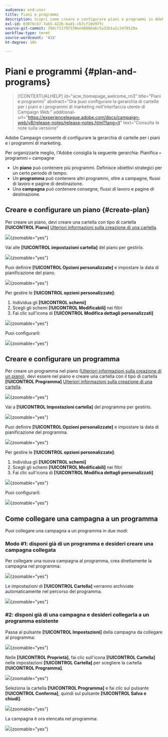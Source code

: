 ```yaml
---
audience: end-user
title: Piani e programmi
description: Scopri come creare e configurare piani e programmi in Adobe Campaign
exl-id: 0307bcb7-7ab5-4226-bad1-cb7cf10e97fc
source-git-commit: 39dcf11797339ee9800da6c5a32b1a1c3470529a
workflow-type: tm+mt
source-wordcount: '415'
ht-degree: 10%

---
```


# Piani e programmi {#plan-and-programs}

>[!CONTEXTUALHELP]
>id="acw_homepage_welcome_rn3"
>title="Piani e programmi"
>abstract="Ora puoi configurare la gerarchia di cartelle per i piani e i programmi di marketing nell’interfaccia utente di Campaign Web."
>additional-url="https://experienceleague.adobe.com/docs/campaign-web/v8/release-notes/release-notes.html?lang=it" text="Consulta le note sulla versione"

Adobe Campaign consente di configurare la gerarchia di cartelle per i piani e i programmi di marketing.

Per organizzarle meglio, l&#39;Adobe consiglia la seguente gerarchia: Pianifica `>` programmi `>` campagne

* Un **piano** può contenere più programmi. Definisce obiettivi strategici per un certo periodo di tempo.
* Un **programma** può contenere altri programmi, oltre a campagne, flussi di lavoro e pagine di destinazione.
* Una **campagna** può contenere consegne, flussi di lavoro e pagine di destinazione.

## Creare e configurare un piano {#create-plan}

Per creare un piano, devi creare una cartella con tipo di cartella **[!UICONTROL Piano]** [Ulteriori informazioni sulla creazione di una cartella](../get-started/work-with-folders.md).

![](assets/plan_create.png){zoomable="yes"}

Vai alle **[!UICONTROL impostazioni cartella]** del piano per gestirlo.

![](assets/plan_settings.png){zoomable="yes"}

Puoi definire **[!UICONTROL Opzioni personalizzate]** e impostare la data di pianificazione del piano.

![](assets/plan_options.png){zoomable="yes"}

Per gestire le **[!UICONTROL opzioni personalizzate]**:

1. Individua gli **[!UICONTROL schemi]**
1. Scegli gli schemi **[!UICONTROL Modificabili]** nei filtri
1. Fai clic sull&#39;icona di **[!UICONTROL Modifica dettagli personalizzati]**

![](assets/plan_edit.png){zoomable="yes"}

Puoi configurarli:

![](assets/plan_customfields.png){zoomable="yes"}

## Creare e configurare un programma

Per creare un programma nel piano ([Ulteriori informazioni sulla creazione di un piano](#create-plan)), devi essere nel piano e creare una cartella con il tipo di cartella **[!UICONTROL Programma]** [Ulteriori informazioni sulla creazione di una cartella](../get-started/work-with-folders.md).

![](assets/program_create.png){zoomable="yes"}

Vai a **[!UICONTROL Impostazioni cartella]** del programma per gestirlo.

![](assets/program_settings.png){zoomable="yes"}

Puoi definire **[!UICONTROL Opzioni personalizzate]** e impostare la data di pianificazione del programma.

![](assets/program_options.png){zoomable="yes"}

Per gestire le **[!UICONTROL opzioni personalizzate]**:

1. Individua gli **[!UICONTROL schemi]**
1. Scegli gli schemi **[!UICONTROL Modificabili]** nei filtri
1. Fai clic sull&#39;icona di **[!UICONTROL Modifica dettagli personalizzati]**

![](assets/program_edit.png){zoomable="yes"}

Puoi configurarli:

![](assets/program_customfields.png){zoomable="yes"}

## Come collegare una campagna a un programma

Puoi collegare una campagna a un programma in due modi:

### Modo #1: disponi già di un programma e desideri creare una campagna collegata

Per collegare una nuova campagna al programma, crea direttamente la campagna nel programma:

![](assets/program_campaign_create.png){zoomable="yes"}

Le impostazioni di **[!UICONTROL Cartella]** verranno archiviate automaticamente nel percorso del programma.

![](assets/program_campaign_folder.png){zoomable="yes"}

### #2: disponi già di una campagna e desideri collegarla a un programma esistente

Passa al pulsante **[!UICONTROL Impostazioni]** della campagna da collegare al programma:

![](assets/campaign_settings.png){zoomable="yes"}

Nelle **[!UICONTROL Proprietà]**, fai clic sull&#39;icona **[!UICONTROL Cartella]** nelle impostazioni **[!UICONTROL Cartella]** per scegliere la cartella **[!UICONTROL Programma]**.

![](assets/campaign_folder.png){zoomable="yes"}

Seleziona la cartella **[!UICONTROL Programma]** e fai clic sul pulsante **[!UICONTROL Conferma]**, quindi sul pulsante **[!UICONTROL Salva e chiudi]**.

![](assets/campaign_linked.png){zoomable="yes"}

La campagna è ora elencata nel programma:

![](assets/campaign_in_program.png){zoomable="yes"}
